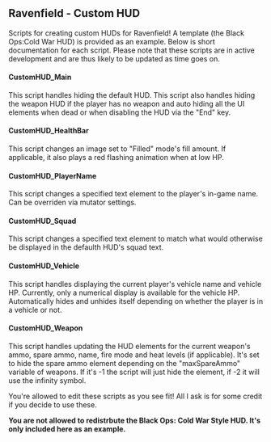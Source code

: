 #
Ravenfield - Custom HUD
------------------------------------------
Scripts for creating custom HUDs for Ravenfield! A template (the Black Ops:Cold War HUD) is provided as an example. Below is short documentation for each script. Please note that these scripts are in active development and are thus likely to be updated as time goes on.

#### CustomHUD_Main
This script handles hiding the default HUD. This script also handles hiding the weapon HUD if the player has no weapon and auto hiding all the UI elements when dead or when
disabling the HUD via the "End" key.

#### CustomHUD_HealthBar
This script changes an image set to "Filled" mode's fill amount. If applicable, it also plays a red flashing animation when at low HP.

#### CustomHUD_PlayerName
This script changes a specified text element to the player's in-game name. Can be overriden via mutator settings.

#### CustomHUD_Squad
This script changes a specified text element to match what would otherwise be displayed in the defaulth HUD's squad text.

#### CustomHUD_Vehicle
This script handles displaying the current player's vehicle name and vehicle HP. Currently, only a numerical display is available for the vehicle HP. Automatically hides and unhides itself depending on whether the player is in a vehicle or not.

#### CustomHUD_Weapon
This script handles updating the HUD elements for the current weapon's ammo, spare ammo, name, fire mode and heat levels (if applicable). It's set to hide the spare ammo element depending on the "maxSpareAmmo" variable of weapons. If it's -1 the script will just hide the element, if -2 it will use the infinity symbol.

You're allowed to edit these scripts as you see fit! All I ask is for some credit if you decide to use these.

**You are not allowed to redistrbute the Black Ops: Cold War Style HUD. It's only included here as an example.**



